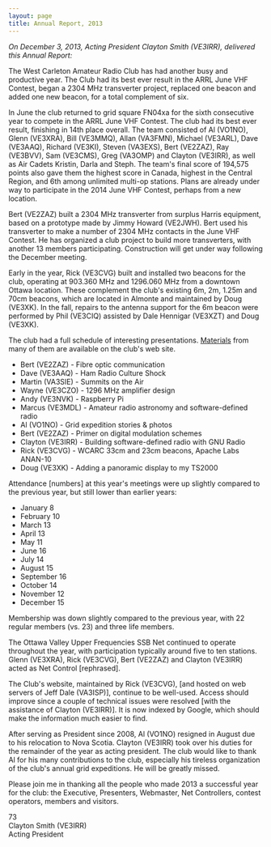 ```yaml
---
layout: page
title: Annual Report, 2013
---
```


*On December 3, 2013, Acting President Clayton Smith (VE3IRR), delivered this Annual Report:*

The West Carleton Amateur Radio Club has had another busy and productive year.  The Club had its best ever result in the ARRL June VHF Contest, began a 2304 MHz
transverter project, replaced one beacon and added one new beacon, for a total complement of six.

In June the club returned to grid square FN04xa for the sixth consecutive year to compete in the ARRL June VHF Contest.  The club had its best ever result,
finishing in 14th place overall.  The team consisted of Al (VO1NO), Glenn (VE3XRA), Bill (VE3MMQ), Allan (VA3FMN), Michael (VE3ARL), Dave (VE3AAQ), Richard (VE3KI), Steven (VA3EXS),
Bert (VE2ZAZ), Ray (VE3BVV), Sam (VE3CMS), Greg (VA3OMP) and Clayton (VE3IRR), as well as Air Cadets Kristin, Darla and Steph.  The team's final score of 194,575 points also
gave them the highest score in Canada, highest in the Central Region, and 6th among unlimited multi-op stations.  Plans are already under way to participate in the 2014 June
VHF Contest, perhaps from a new location.

Bert (VE2ZAZ) built a 2304 MHz transverter from surplus Harris equipment, based on a prototype made by Jimmy Howard (VE2JWH).  Bert used his transverter to make
a number of 2304 MHz contacts in the June VHF Contest.  He has organized a club project to build more transverters, with another 13 members participating.  Construction
will get under way following the December meeting.

Early in the year, Rick (VE3CVG) built and installed two beacons for the club, operating at 903.360 MHz and 1296.060 MHz from a downtown Ottawa location.
These complement the club's existing 6m, 2m, 1.25m and 70cm beacons, which are located in Almonte and maintained by Doug (VE3XK).  In the fall, repairs to the
antenna support for the 6m beacon were performed by Phil (VE3CIQ) assisted by Dale Hennigar (VE3XZT) and Doug (VE3XK).

The club had a full schedule of interesting presentations. [Materials](presentations.html) from many of them are available on the club's web site.

* Bert (VE2ZAZ) - Fibre optic communication
* Dave (VE3AAQ) - Ham Radio Culture Shock
* Martin (VA3SIE) - Summits on the Air
* Wayne (VE3CZO) - 1296 MHz amplifier design
* Andy (VE3NVK) - Raspberry Pi
* Marcus (VE3MDL) - Amateur radio astronomy and software-defined radio
* Al (VO1NO) - Grid expedition stories & photos
* Bert (VE2ZAZ) - Primer on digital modulation schemes
* Clayton (VE3IRR) - Building software-defined radio with GNU Radio
* Rick (VE3CVG) - WCARC 33cm and 23cm beacons, Apache Labs ANAN-10
* Doug (VE3XK) - Adding a panoramic display to my TS2000

Attendance [numbers] at this year's meetings were up slightly compared to the previous year, but still lower than earlier years:

* January	8
* February	10
* March	13
* April	13
* May		11
* June	16
* July	14
* August	15
* September	16
* October	14
* November	12
* December	15

Membership was down slightly compared to the previous year, with 22 regular members (vs. 23) and three life members.

The Ottawa Valley Upper Frequencies SSB Net continued to operate throughout the year, with participation typically around five to ten stations.  Glenn (VE3XRA), Rick (VE3CVG),
Bert (VE2ZAZ) and Clayton (VE3IRR) acted as Net Control [rephrased].

The Club's website, maintained by Rick (VE3CVG), [and hosted on web servers of Jeff Dale (VA3ISP)], continue to be well-used. Access should improve since a couple of technical issues were
resolved [with the assistance of Clayton (VE3IRR)]. It is now indexed by Google, which should make the information much easier to find.

After serving as President since 2008, Al (VO1NO) resigned in August due to his relocation to Nova Scotia.  Clayton (VE3IRR) took over his duties for the remainder of the
year as acting president.  The club would like to thank Al for his many contributions to the club, especially his tireless organization of the club's annual grid expeditions.
He will be greatly missed.

Please join me in thanking all the people who made 2013 a successful year for the club: the Executive, Presenters, Webmaster, Net Controllers, contest operators, members
and visitors.

73  
Clayton Smith (VE3IRR)  
Acting President
